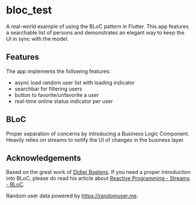 # bloc_test

A real-world example of using the BLoC pattern in Flutter. This app features a searchable list of persons and demonstrates an elegant way to keep the UI in sync with the model.

## Features
The app implements the following features:
- async load random user list with loading indicator
- searchbar for filtering users
- button to favorite/unfavorite a user
- real-time online status indicator per user

## BLoC
Proper separation of concerns by introducing a Business Logic Component. Heavily relies on streams to notify the UI of changes in the business layer.

## Acknowledgements
Based on the great work of [Didier Boelens](https://www.didierboelens.com/). If you need a proper introduction into BLoC, please do read his article about [Reactive Programming - Streams - BLoC](https://www.didierboelens.com/2018/08/reactive-programming---streams---bloc/).

Random user data powered by https://randomuser.me.